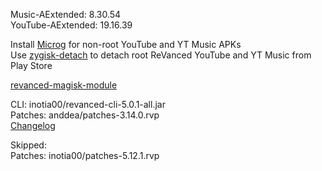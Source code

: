 Music-AExtended: 8.30.54  
YouTube-AExtended: 19.16.39  

Install [Microg](https://github.com/ReVanced/GmsCore/releases) for non-root YouTube and YT Music APKs  
Use [zygisk-detach](https://github.com/j-hc/zygisk-detach) to detach root ReVanced YouTube and YT Music from Play Store  

[revanced-magisk-module](https://github.com/j-hc/revanced-magisk-module)
  
CLI: inotia00/revanced-cli-5.0.1-all.jar  
Patches: anddea/patches-3.14.0.rvp  
[Changelog](https://github.com/anddea/revanced-patches/releases/tag/v3.14.0)  

Skipped:  
Patches: inotia00/patches-5.12.1.rvp    
